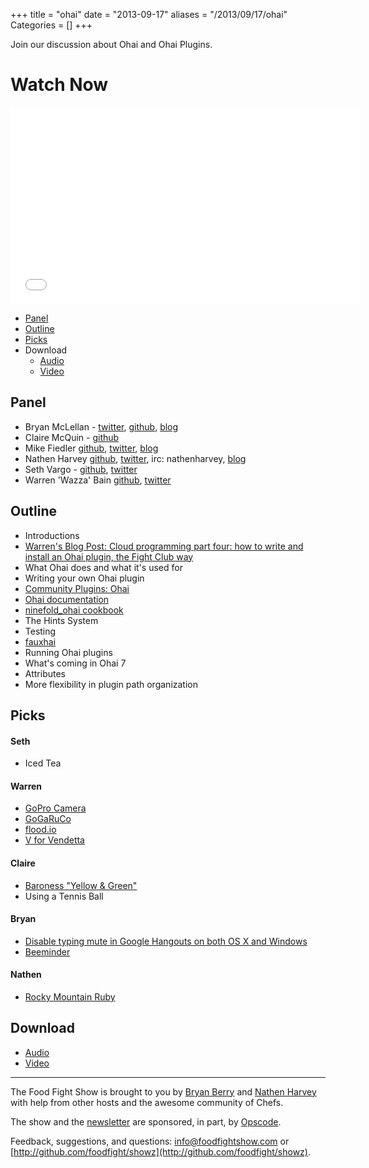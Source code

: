 +++
title = "ohai"
date = "2013-09-17"
aliases = "/2013/09/17/ohai"
Categories = []
+++

Join our discussion about Ohai and Ohai Plugins.

# Watch Now

<iframe width="560" height="315" src="//www.youtube.com/embed/g-q-P2z87zg?list=UUjcxay9M63Ci4CmFF9KO3jw" frameborder="0" allowfullscreen></iframe>

* [Panel](http://foodfightshow.org/2013/09/ohai.html#panel)
* [Outline](http://foodfightshow.org/2013/09/ohai.html#outline)
* [Picks](http://foodfightshow.org/2013/09/ohai.html#picks)
* Download
  * [Audio](http://traffic.libsyn.com/foodfight/FoodFightShow-62-Ohai.mp3)
  * [Video](http://www.youtube.com/watch?v=g-q-P2z87zg)

Panel<a name="panel"></a>
-------------

* Bryan McLellan - [twitter](https://twitter.com/btmspox), [github](https://github.com/btm), [blog](http://loftninjas.org/)
* Claire McQuin - [github](https://github.com/mcquin)
* Mike Fiedler [github](http://github.com/miketheman), [twitter](http://twitter.com/mikefiedler), [blog](http://www.miketheman.net)
* Nathen Harvey [github](http://github.com/nathenharvey), [twitter](http://twitter.com/nathenharvey), irc: nathenharvey, [blog](http://nathenharvey.com)
* Seth Vargo - [github](http://github.com/sethvargo), [twitter](https://twitter.com/sethvargo)
* Warren 'Wazza' Bain [github](http://github.com/thoughtcroft), [twitter](https://twitter.com/thoughtcroft)

<!-- more -->

Outline<a name="outline"></a>
-------
* Introductions
* [Warren's Blog Post: Cloud programming part four: how to write and install an Ohai plugin, the Fight Club way](http://webcache.googleusercontent.com/search?q=cache:U9EvlCf34iQJ:buff.ly/13K7jyb+&cd=1&hl=en&ct=clnk&gl=us)
* What Ohai does and what it's used for
* Writing your own Ohai plugin
* [Community Plugins: Ohai](http://docs.opscode.com/community_plugin_ohai.html)
* [Ohai documentation](http://docs.opscode.com/ohai.html)
* [ninefold_ohai cookbook](https://github.com/ninefold/chef-ninefold-ohai)
* The Hints System
* Testing
* [fauxhai](https://github.com/customink/fauxhai)
* Running Ohai plugins
* What's coming in Ohai 7
* Attributes
* More flexibility in plugin path organization

Picks<a name="picks"></a>
-----
#### Seth

* Iced Tea

#### Warren

* [GoPro Camera](http://gopro.com/)
* [GoGaRuCo](http://gogaruco.com/)
* [flood.io](https://flood.io/)
* [V for Vendetta](http://www.imdb.com/title/tt0434409/)

#### Claire

* [Baroness "Yellow & Green"](http://baroness.bandcamp.com/album/yellow-green)
* Using a Tennis Ball

#### Bryan

* [Disable typing mute in Google Hangouts on both OS X and Windows](https://plus.google.com/113194239234001586097/posts/MZna2qrTBfm)
* [Beeminder](https://www.beeminder.com/)

#### Nathen

* [Rocky Mountain Ruby](http://rockymtnruby.com/)

Download
--------
* [Audio](http://traffic.libsyn.com/foodfight/FoodFightShow-62-Ohai.mp3)
* [Video](http://www.youtube.com/watch?v=g-q-P2z87zg)

<hr />

The Food Fight Show is brought to you by [Bryan Berry](https://twitter.com/bryanwb) and [Nathen Harvey](https://twitter.com/nathenharvey) with help from other hosts and the awesome community of Chefs.

The show and the [newsletter](http://us6.campaign-archive2.com/home/?u=7d43a288e882a145b7e99c650&id=ad8186466d) are sponsored, in part, by [Opscode](http://www.opscode.com).

Feedback, suggestions, and questions:  [info@foodfightshow.com](mailto:info@foodfightshow.com) or  [http://github.com/foodfight/showz](http://github.com/foodfight/showz).

